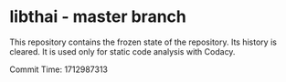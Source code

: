 # libthai - master branch

This repository contains the frozen state of the repository.
Its history is cleared. It is used only for static code
analysis with Codacy.

Commit Time: 1712987313